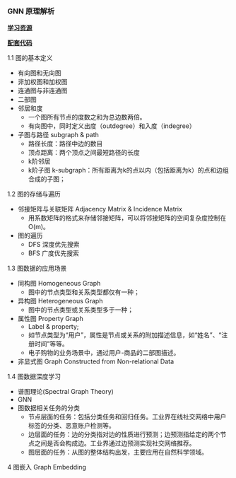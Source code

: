 ### GNN 原理解析

[**学习资源**](https://www.zhihu.com/topic/21216055/hot)

[**配套代码**](https://github.com/FighterLYL/GraphNeuralNetwork)

1.1 图的基本定义
- 有向图和无向图
- 非加权图和加权图
- 连通图与非连通图
- 二部图
- 邻居和度
  - 一个图所有节点的度数之和为总边数两倍。
  - 有向图中，同时定义出度（outdegree）和入度（indegree）
- 子图与路径 subgraph & path
  - 路径长度：路径中边的数目
  - 顶点距离：两个顶点之间最短路径的长度
  - k阶邻居
  - k阶子图 k-subgraph：所有距离为k的点以内（包括距离为k）的点和边组合成的子图；

1.2 图的存储与遍历
- 邻接矩阵与关联矩阵 Adjacency Matrix & Incidence Matrix
  - 用系数矩阵的格式来存储邻接矩阵，可以将邻接矩阵的空间复杂度控制在O(m)。
- 图的遍历
  - DFS 深度优先搜索
  - BFS 广度优先搜索
 
 1.3 图数据的应用场景
 - 同构图 Homogeneous Graph
   - 图中的节点类型和关系类型都仅有一种；
 - 异构图 Heterogeneous Graph
   - 图中的节点类型或关系类型多于一种；
 - 属性图 Property Graph
   - Label & property;
   - 如节点类型为“用户”，属性是节点或关系的附加描述信息，如“姓名”、“注册时间”等等。
   - 电子购物的业务场景中，通过用户-商品的二部图描述。
 - 非显式图 Graph Constructed from Non-relational Data
 
 1.4 图数据深度学习
 - 谱图理论(Spectral Graph Theory)
 - GNN 
 - 图数据相关任务的分类
   - 节点层面的任务：包括分类任务和回归任务。工业界在线社交网络中用户标签的分类、恶意账户检测等。
   - 边层面的任务：边的分类指对边的性质进行预测；边预测指给定的两个节点之间是否会构成边。工业界通过边预测实现社交网络推荐。
   - 图层面的任务：从图的整体结构出发，主要应用在自然科学领域。

4 图嵌入 Graph Embedding

